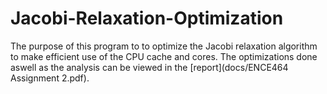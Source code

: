 # Jacobi-Relaxation-Optimization

The purpose of this program to to optimize the Jacobi relaxation algorithm 
to make efficient use of the CPU cache and cores. The optimizations done
aswell as the analysis can be viewed in the [report](docs/ENCE464 Assignment 2.pdf).

